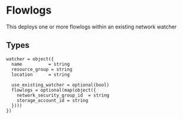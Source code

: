 # Flowlogs

This deploys one or more flowlogs within an existing network watcher

## Types

```hcl
watcher = object({
  name          = string
  resource_group = string
  location      = string

  use_existing_watcher = optional(bool)
  flowlogs = optional(map(object({
    network_security_group_id  = string
    storage_account_id = string
  })))
})
```